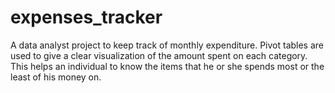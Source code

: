 # expenses_tracker
A data analyst project to keep track of monthly expenditure. Pivot tables are used to give a clear visualization of the amount spent on each category. This helps an individual to know the items that he or she spends most or the least of his money on.

